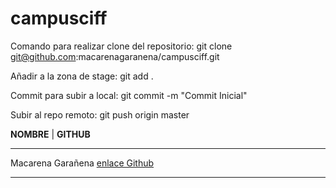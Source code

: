 # campusciff

Comando para realizar clone del repositorio: git clone git@github.com:macarenagaranena/campusciff.git

Añadir a la zona de stage: git add .

Commit para subir a local: git commit -m "Commit Inicial"

Subir al repo remoto: git push origin master

 **NOMBRE** | **GITHUB**
 ________________________
 Macarena Garañena    [enlace Github](https://github.com/macarenagaranena)
 ________________________
